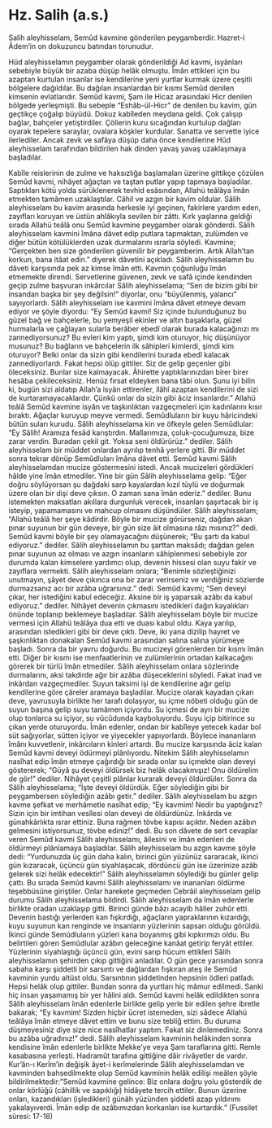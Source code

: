 # Hz. Salih (a.s.)

Salih aleyhisselam, Semûd kavmine gönderilen peygamberdir. Hazret-i Âdem’in on dokuzuncu batından torunudur.

Hûd aleyhisselamın peygamber olarak gönderildiği Ad kavmi, isyânları sebebiyle büyük bir azaba düşüp helâk olmuştu. Îmân ettikleri için bu azaptan kurtulan insanlar ise kendilerine yeni yurtlar kurmak üzere çeşitli bölgelere dağıldılar. Bu dağılan insanlardan bir kısmı Semûd denilen kimsenin evlatlarıdır. Semûd kavmi, Şam ile Hicaz arasındaki Hicr denilen bölgede yerleşmişti. Bu sebeple “Eshâb-ül-Hicr” de denilen bu kavim, gün geçtikçe çoğalıp büyüdü. Dokuz kabîleden meydana geldi. Çok çalışıp bağlar, bahçeler yetiştirdiler. Çöllerin kuru sıcağından kurtulup dağları oyarak tepelere saraylar, ovalara köşkler kurdular. Sanatta ve servette iyice ilerlediler. Ancak zevk ve safâya düşüp daha önce kendilerine Hûd aleyhisselam tarafından bildirilen hak dinden yavaş yavaş uzaklaşmaya başladılar.

Kabîle reislerinin de zulme ve haksızlığa başlamaları üzerine gittikçe çözülen Semûd kavmi, nihâyet ağaçtan ve taştan putlar yapıp tapmaya başladılar. Saptıkları kötü yolda sürüklenerek tevhid esâsından, Allahü teâlâya îmân etmekten tamâmen uzaklaştılar. Câhil ve azgın bir kavim oldular.     Sâlih aleyhisselam bu kavim arasında herkesle iyi geçinen, fakirlere yardım eden, zayıfları koruyan ve üstün ahlâkıyla sevilen bir zâttı. Kırk yaşlarına geldiği sırada Allahü teâlâ onu Semûd kavmine peygamber olarak gönderdi. Sâlih aleyhisselam kavmini îmâna dâvet edip putlara tapmaktan, zulümden ve diğer bütün kötülüklerden uzak durmalarını ısrarla söyledi. Kavmine; “Gerçekten ben size gönderilen güvenilir bir peygamberim. Artık Allah’tan korkun, bana itâat edin.” diyerek dâvetini açıkladı. Sâlih aleyhisselamın bu dâveti karşısında pek az kimse îmân etti. Kavmin çoğunluğu îmân etmemekte direndi. Servetlerine güvenen, zevk ve safâ içinde kendinden geçip zulme başvuran inkârcılar Sâlih aleyhisselama; “Sen de bizim gibi bir insandan başka bir şey değilsin!” diyorlar, onu “büyülenmiş, yalancı” sayıyorlardı. Sâlih aleyhisselam ise kavmini îmâna dâvet etmeye devam ediyor ve şöyle diyordu: “Ey Semûd kavmi! Siz içinde bulunduğunuz bu güzel bağ ve bahçelerle, bu yemyeşil ekinler ve altın başaklarla, güzel hurmalarla ve çağlayan sularla berâber ebedî olarak burada kalacağınızı mı zannediyorsunuz? Bu evleri kim yaptı, şimdi kim oturuyor, hiç düşünüyor musunuz? Bu bağların ve bahçelerin ilk sâhipleri kimlerdi, şimdi kim oturuyor? Belki onlar da sizin gibi kendilerini burada ebedî kalacak zannediyorlardı. Fakat hepsi ölüp gittiler. Siz de gelip geçenler gibi öleceksiniz. Bunlar size kalmayacak. Âhirette yaptıklarınızdan birer birer hesâba çekileceksiniz. Henüz fırsat eldeyken bana tâbi olun. Şunu iyi bilin ki, bugün sizi aldatıp Allah’a isyân ettirenler, ilâhî azaptan kendilerini de sizi de kurtaramayacaklardır. Çünkü onlar da sizin gibi âciz insanlardır.”     Allahü teâlâ Semûd kavmine isyân ve taşkınlıktan vazgeçmeleri için kadınlarını kısır bıraktı. Ağaçlar kuruyup meyve vermedi. Semûdluların bir kuyu hâricindeki bütün suları kurudu. Sâlih aleyhisselama kin ve öfkeyle gelen Semûdlular: “Ey Sâlih! Aramıza fesâd karıştırdın. Mallarımıza, çoluk-çocuğumuza, bize zarar verdin. Buradan çekil git. Yoksa seni öldürürüz.” dediler. Sâlih aleyhisselam bir müddet onlardan ayrılıp tenhâ yerlere gitti. Bir müddet sonra tekrar dönüp Semûdluları îmâna dâvet etti. Semûd kavmi Sâlih aleyhisselamdan mucize göstermesini istedi. Ancak mucizeleri gördükleri hâlde yine îmân etmediler. Yine bir gün Sâlih aleyhisselama gelip: “Eğer doğru söylüyorsan şu dağdaki sarp kayalardan kızıl tüylü ve doğurmak üzere olan bir dişi deve çıksın. O zaman sana îmân ederiz.” dediler. Bunu istemekten maksatları akıllara durgunluk verecek, insanları şaşırtacak bir iş isteyip, yapamamasını ve mahcup olmasını düşündüler. Sâlih aleyhisselam; “Allahü teâlâ her şeye kâdirdir. Böyle bir mucize görürseniz, dağdan akan pınar suyunun bir gün deveye, bir gün size âit olmasına râzı mısınız?” dedi. Semûd kavmi böyle bir şey olamayacağını düşünerek; “Bu şartı da kabul ediyoruz.” dediler. Sâlih aleyhisselamın bu şarttan maksâdı; dağdan gelen pınar suyunun az olması ve azgın insanların sâhiplenmesi sebebiyle zor durumda kalan kimselere yardımcı olup, devenin hissesi olan suyu fakir ve zayıflara vermekti. Sâlih aleyhisselam onlara; “Benimle sözleştiğinizi unutmayın, şâyet deve çıkınca ona bir zarar verirseniz ve verdiğiniz sözlerde durmazsanız acı bir azâba uğrarsınız.” dedi. Semûd kavmi; “Sen deveyi çıkar, her istediğini kabul edeceğiz. Aksine bir iş yaparsak azâbı da kabul ediyoruz.” dediler. Nihâyet devenin çıkmasını istedikleri dağın kayalıkları önünde toplanıp beklemeye başladılar. Sâlih aleyhisselam böyle bir mucize vermesi için Allahü teâlâya dua etti ve duası kabul oldu. Kaya yarılıp, arasından istedikleri gibi bir deve çıktı. Deve, iki yana dizilip hayret ve şaşkınlıktan donakalan Semûd kavmi arasından salına salına yürümeye başladı. Sonra da bir yavru doğurdu. Bu mucizeyi görenlerden bir kısmı îmân etti. Diğer bir kısmı ise menfaatlerinin ve zulümlerinin ortadan kalkacağını görerek bir türlü îmân etmediler. Sâlih aleyhisselam onlara sözlerinde durmalarını, aksi takdirde ağır bir azâba düşeceklerini söyledi. Fakat inad ve inkârdan vazgeçmediler. Suyun taksimi işi de kendilerine ağır gelip kendilerine göre çâreler aramaya başladılar.     Mucize olarak kayadan çıkan deve, yavrusuyla birlikte her tarafı dolaşıyor, su içme nöbeti olduğu gün de suyun başına gelip suyu tamâmen içiyordu. Su içmesi de ayrı bir mucize olup tonlarca su içiyor, su vücûdunda kayboluyordu. Suyu içip bitirince su çıkan yerde oturuyordu. Îmân edenler, ondan bir kabîleye yetecek kadar bol süt sağıyorlar, sütten içiyor ve yiyecekler yapıyorlardı. Böylece inananların îmânı kuvvetlenir, inkârcıların kinleri artardı. Bu mucize karşısında âciz kalan Semûd kavmi deveyi ödürmeyi plânlıyordu. Nitekim Sâlih aleyhisselamın nasîhat edip îmân etmeye çağırdığı bir sırada onlar su içmekte olan deveyi göstererek; “Güyâ şu deveyi öldürsek biz helâk olacakmışız! Onu öldürelim de gör!” dediler. Nihâyet çeşitli plânlar kurarak deveyi öldürdüler. Sonra da Sâlih aleyhisselama; “İşte deveyi öldürdük. Eğer söylediğin gibi bir peygambersen söylediğin azâbı getir.” dediler. Sâlih aleyhisselam bu azgın kavme şefkat ve merhâmetle nasîhat edip; “Ey kavmim! Nedir bu yaptığınız? Sizin için bir imtihan vesîlesi olan deveyi de öldürdünüz. İnkârda ve günahkârlıkta ısrar ettiniz. Buna rağmen tövbe kapısı açıktır. Neden azâbın gelmesini istiyorsunuz, tövbe ediniz!” dedi. Bu son dâvete de sert cevaplar veren Semûd kavmi Sâlih aleyhisselamı, âilesini ve îmân edenleri de öldürmeyi plânlamaya başladılar. Sâlih aleyhisselam bu azgın kavme şöyle dedi: “Yurdunuzda üç gün daha kalın, birinci gün yüzünüz sararacak, ikinci gün kızaracak, üçüncü gün siyahlaşacak, dördüncü gün ise üzerinize azâb gelerek sizi helâk edecektir!”     Sâlih aleyhisselamın söylediği bu günler gelip çattı. Bu sırada Semûd kavmi Sâlih aleyhisselamı ve inananları öldürme teşebbüsüne giriştiler. Onlar harekete geçmeden Cebrâil aleyhisselam gelip durumu Sâlih aleyhisselama bildirdi. Sâlih aleyhisselam da îmân edenlerle birlikte oradan uzaklaşıp gitti. Birinci günde bâzı acayib hâller zuhûr etti. Devenin bastığı yerlerden kan fışkırdığı, ağaçların yapraklarının kızardığı, kuyu suyunun kan renginde ve insanların yüzlerinin sapsarı olduğu görüldü. İkinci günde Semûdluların yüzleri kana boyanmış gibi kıpkırmızı oldu. Bu belirtileri gören Semûdlular azâbın geleceğine kanâat getirip feryât ettiler. Yüzlerinin siyahlaştığı üçüncü gün, evini sarıp hücum ettikleri Sâlih aleyhisselamın şehirden çıkıp gittiğini anladılar. O gün gece yarısından sonra sabaha karşı şiddetli bir sarsıntı ve dağlardan fışkıran ateş ile Semûd kavminin yurdu altüst oldu. Sarsıntının şiddetinden hepsinin ödleri patladı. Hepsi helâk olup gittiler. Bundan sonra da yurtları hiç mâmur edilmedi. Sanki hiç insan yaşamamış bir yer hâlini aldı. Semûd kavmi helâk edildikten sonra Sâlih aleyhisselam îmân edenlerle birlikte gelip yerle bir edilen şehre ibretle bakarak; “Ey kavmim! Sizden hiçbir ücret istemeden, sizi sâdece Allahü teâlâya îmân etmeye dâvet ettim ve bunu size tebliğ ettim. Bu duruma düşmeyesiniz diye size nice nasîhatlar yaptım. Fakat siz dinlemediniz. Sonra bu azâba uğradınız!” dedi.     Sâlih aleyhisselam kavminin helâkinden sonra kendisine îmân edenlerle birlikte Mekke’ye veya Şam taraflarına gitti. Remle kasabasına yerleşti. Hadramût tarafına gittiğine dâir rivâyetler de vardır. Kur’ân-ı Kerîm’in değişik âyet-i kerîmelerinde Sâlih aleyhisselamdan ve kavminden bahsedilmekte olup Semûd kavminin helâk edilişi meâlen şöyle bildirilmektedir:”Semûd kavmine gelince: Biz onlara doğru yolu gösterdik de onlar körlüğü (câhillik ve sapıklığı) hidâyete tercih ettiler. Bunun üzerine onları, kazandıkları (işledikleri) günâh yüzünden şiddetli azap yıldırımı yakalayıverdi. Îmân edip de azâbımızdan korkanları ise kurtardık.” (Fussilet sûresi: 17-18)
